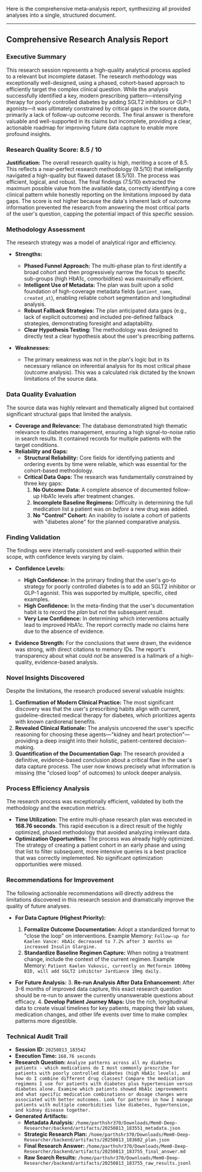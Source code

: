 Here is the comprehensive meta-analysis report, synthesizing all provided analyses into a single, structured document.

***

## **Comprehensive Research Analysis Report**

### Executive Summary

This research session represents a high-quality analytical process applied to a relevant but incomplete dataset. The research methodology was exceptionally well-designed, using a phased, cohort-based approach to efficiently target the complex clinical question. While the analysis successfully identified a key, modern prescribing pattern—intensifying therapy for poorly controlled diabetes by adding SGLT2 inhibitors or GLP-1 agonists—it was ultimately constrained by critical gaps in the source data, primarily a lack of follow-up outcome records. The final answer is therefore valuable and well-supported in its claims but incomplete, providing a clear, actionable roadmap for improving future data capture to enable more profound insights.

### Research Quality Score: 8.5 / 10

**Justification:** The overall research quality is high, meriting a score of 8.5. This reflects a near-perfect research methodology (9.5/10) that intelligently navigated a high-quality but flawed dataset (8.5/10). The process was efficient, logical, and robust. The final findings (7.5/10) extracted the maximum possible value from the available data, correctly identifying a core clinical pattern while honestly reporting on the limitations imposed by data gaps. The score is not higher because the data's inherent lack of outcome information prevented the research from answering the most critical parts of the user's question, capping the potential impact of this specific session.

### Methodology Assessment

The research strategy was a model of analytical rigor and efficiency.

*   **Strengths:**
    *   **Phased Funnel Approach:** The multi-phase plan to first identify a broad cohort and then progressively narrow the focus to specific sub-groups (high HbA1c, comorbidities) was maximally efficient.
    *   **Intelligent Use of Metadata:** The plan was built upon a solid foundation of high-coverage metadata fields (`patient_name`, `created_at`), enabling reliable cohort segmentation and longitudinal analysis.
    *   **Robust Fallback Strategies:** The plan anticipated data gaps (e.g., lack of explicit outcomes) and included pre-defined fallback strategies, demonstrating foresight and adaptability.
    *   **Clear Hypothesis Testing:** The methodology was designed to directly test a clear hypothesis about the user's prescribing patterns.

*   **Weaknesses:**
    *   The primary weakness was not in the plan's logic but in its necessary reliance on inferential analysis for its most critical phase (outcome analysis). This was a calculated risk dictated by the known limitations of the source data.

### Data Quality Evaluation

The source data was highly relevant and thematically aligned but contained significant structural gaps that limited the analysis.

*   **Coverage and Relevance:** The database demonstrated high thematic relevance to diabetes management, ensuring a high signal-to-noise ratio in search results. It contained records for multiple patients with the target conditions.
*   **Reliability and Gaps:**
    *   **Structural Reliability:** Core fields for identifying patients and ordering events by time were reliable, which was essential for the cohort-based methodology.
    *   **Critical Data Gaps:** The research was fundamentally constrained by three key gaps:
        1.  **No Outcome Data:** A complete absence of documented follow-up HbA1c levels after treatment changes.
        2.  **Incomplete Baseline Regimens:** Difficulty in determining the full medication list a patient was on *before* a new drug was added.
        3.  **No "Control" Cohort:** An inability to isolate a cohort of patients with "diabetes alone" for the planned comparative analysis.

### Finding Validation

The findings were internally consistent and well-supported within their scope, with confidence levels varying by claim.

*   **Confidence Levels:**
    *   **High Confidence:** In the primary finding that the user's go-to strategy for poorly controlled diabetes is to add an SGLT2 inhibitor or GLP-1 agonist. This was supported by multiple, specific, cited examples.
    *   **High Confidence:** In the meta-finding that the user's documentation habit is to record the *plan* but not the subsequent *result*.
    *   **Very Low Confidence:** In determining which interventions actually lead to improved HbA1c. The report correctly made no claims here due to the absence of evidence.

*   **Evidence Strength:** For the conclusions that were drawn, the evidence was strong, with direct citations to memory IDs. The report's transparency about what could *not* be answered is a hallmark of a high-quality, evidence-based analysis.

### Novel Insights Discovered

Despite the limitations, the research produced several valuable insights:

1.  **Confirmation of Modern Clinical Practice:** The most significant discovery was that the user's prescribing habits align with current, guideline-directed medical therapy for diabetes, which prioritizes agents with known cardiorenal benefits.
2.  **Revealed Clinical Rationale:** The analysis uncovered the user's specific reasoning for choosing these agents—"kidney and heart protection"—providing a deep insight into their holistic, patient-centered decision-making.
3.  **Quantification of the Documentation Gap:** The research provided a definitive, evidence-based conclusion about a critical flaw in the user's data capture process. The user now knows precisely what information is missing (the "closed loop" of outcomes) to unlock deeper analysis.

### Process Efficiency Analysis

The research process was exceptionally efficient, validated by both the methodology and the execution metrics.

*   **Time Utilization:** The entire multi-phase research plan was executed in **168.76 seconds**. This rapid execution is a direct result of the highly optimized, phased methodology that avoided analyzing irrelevant data.
*   **Optimization Opportunities:** The process was already highly optimized. The strategy of creating a patient cohort in an early phase and using that list to filter subsequent, more intensive queries is a best practice that was correctly implemented. No significant optimization opportunities were missed.

### Recommendations for Improvement

The following actionable recommendations will directly address the limitations discovered in this research session and dramatically improve the quality of future analyses.

*   **For Data Capture (Highest Priority):**
    1.  **Formalize Outcome Documentation:** Adopt a standardized format to "close the loop" on interventions. Example Memory: `Follow-up for Kaelen Vance: HbA1c decreased to 7.2% after 3 months on increased Insulin Glargine.`
    2.  **Standardize Baseline Regimen Capture:** When noting a treatment change, include the context of the current regimen. Example Memory: `Patient Kaelen Vukovic, currently on Metformin 1000mg BID, will add SGLT2 inhibitor Jardiance 10mg daily.`

*   **For Future Analysis:**
    3.  **Re-run Analysis After Data Enhancement:** After 3-6 months of improved data capture, this exact research question should be re-run to answer the currently unanswerable questions about efficacy.
    4.  **Develop Patient Journey Maps:** Use the rich, longitudinal data to create visual timelines for key patients, mapping their lab values, medication changes, and other life events over time to make complex patterns more digestible.

### Technical Audit Trail

*   **Session ID:** `20250813_183542`
*   **Execution Time:** `168.76 seconds`
*   **Research Question:** `Analyze patterns across all my diabetes patients - which medications do I most commonly prescribe for patients with poorly controlled diabetes (high HbA1c levels), and how do I combine different drug classes? Compare the medication regimens I use for patients with diabetes plus hypertension versus diabetes alone. Examine which patients showed HbA1c improvements and what specific medication combinations or dosage changes were associated with better outcomes. Look for patterns in how I manage patients with multiple comorbidities like diabetes, hypertension, and kidney disease together.`
*   **Generated Artifacts:**
    *   **Metadata Analysis:** `/home/parthshr370/Downloads/Mem0-Deep-Researcher/backend/artifacts/20250813_183551_metadata.json`
    *   **Strategic Research Plan:** `/home/parthshr370/Downloads/Mem0-Deep-Researcher/backend/artifacts/20250813_183602_plan.json`
    *   **Final Research Answer:** `/home/parthshr370/Downloads/Mem0-Deep-Researcher/backend/artifacts/20250813_183755_final_answer.md`
    *   **Raw Search Results:** `/home/parthshr370/Downloads/Mem0-Deep-Researcher/backend/artifacts/20250813_183755_raw_results.jsonl`
